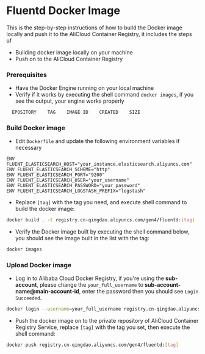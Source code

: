# Fluentd Docker Image
This is the step-by-step instructions of how to build the Docker image locally and push it to the AliCloud Container Registry, it includes the steps of
- Building docker image locally on your machine
- Push on to the AliCloud Container Registry

### Prerequisites
- Have the Docker Engine running on your local machine
- Verify if it works by executing the shell command `docker images`, if you see the output, your engine works properly
```sh
  EPOSITORY    TAG    IMAGE ID    CREATED    SIZE
```

### Build Docker image
- Edit `Dockerfile` and update the following environment variables if necessary
```docker
ENV FLUENT_ELASTICSEARCH_HOST="your_instance.elasticsearch.aliyuncs.com"
ENV FLUENT_ELASTICSEARCH_SCHEME="http"
ENV FLUENT_ELASTICSEARCH_PORT="9200"
ENV FLUENT_ELASTICSEARCH_USER="your_username"
ENV FLUENT_ELASTICSEARCH_PASSWORD="your_password"
ENV FLUENT_ELASTICSEARCH_LOGSTASH_PREFIX="logstash"
```
- Replace `[tag]` with the tag you need, and execute shell command to build the docker image:
```sh
docker build . -t registry.cn-qingdao.aliyuncs.com/gen4/fluentd:[tag]
```
- Verify the Docker image built by executing the shell command below, you should see the image built in the list with the tag:
```sh
docker images
```

### Upload Docker image
- Log in to Alibaba Cloud Docker Registry, if you're using the **sub-account**, please change the `your_full_username` to **sub-account-name@main-account-id**, enter the password then you should see `Login Succeeded`.
```sh
docker login --username=your_full_username registry.cn-qingdao.aliyuncs.com
```
- Push the docker image on to the private repository of AliCloud Container Registry Service, replace `[tag]` with the tag you set, then execute the shell command:
```sh
docker push registry.cn-qingdao.aliyuncs.com/gen4/fluentd:[tag]
```